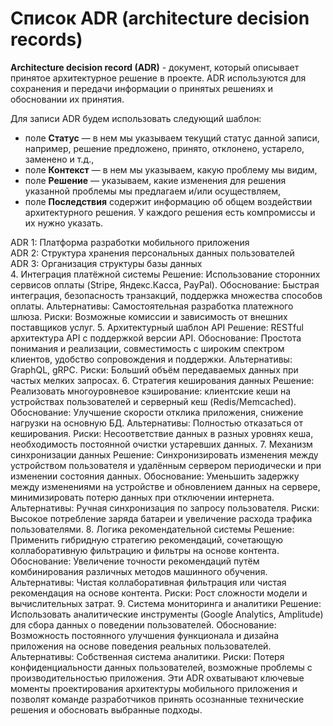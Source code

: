 # Список ADR (architecture decision records)

**Architecture decision record (ADR)**  - документ, который описывает принятое архитектурное решение в проекте. ADR используются для сохранения и передачи информации о принятых решениях и обосновании их принятия.

Для записи ADR будем использовать следующий шаблон:
- поле **Статус** — в нем мы указываем текущий статус данной записи, например, решение предложено, принято, отклонено, устарело, заменено и т.д.,
- поле **Контекст** — в нем мы указываем, какую проблему мы видим,
- поле **Решение** — указываем, какие изменения для решения указанной проблемы мы предлагаем и/или осуществляем,
- поле **Последствия** содержит информацию об общем воздействии архитектурного решения. У каждого решения есть компромиссы и их нужно указать.

ADR 1: Платформа разработки мобильного приложения  
ADR 2: Структура хранения персональных данных пользователей  
ADR 3: Организация структуры базы данных  
4. Интеграция платёжной системы
Решение: Использование сторонних сервисов оплаты (Stripe, Яндекс.Касса, PayPal).
Обоснование: Быстрая интеграция, безопасность транзакций, поддержка множества способов оплаты.
Альтернативы: Самостоятельная разработка платежного шлюза.
Риски: Возможные комиссии и зависимость от внешних поставщиков услуг.
5. Архитектурный шаблон API
Решение: RESTful архитектура API с поддержкой версии API.
Обоснование: Простота понимания и реализации, совместимость с широким спектром клиентов, удобство сопровождения и поддержки.
Альтернативы: GraphQL, gRPC.
Риски: Больший объём передаваемых данных при частых мелких запросах.
6. Стратегия кеширования данных
Решение: Реализовать многоуровневое кэширование: клиентские кеши на устройствах пользователей и серверный кеш (Redis/Memcached).
Обоснование: Улучшение скорости отклика приложения, снижение нагрузки на основную БД.
Альтернативы: Полностью отказаться от кеширования.
Риски: Несоответствие данных в разных уровнях кеша, необходимость постоянной очистки устаревших данных.
7. Механизм синхронизации данных
Решение: Синхронизировать изменения между устройством пользователя и удалённым сервером периодически и при изменении состояния данных.
Обоснование: Уменьшить задержку между изменениями на устройстве и обновлением данных на сервере, минимизировать потерю данных при отключении интернета.
Альтернативы: Ручная синхронизация по запросу пользователя.
Риски: Высокое потребление заряда батареи и увеличение расхода трафика пользователями.
8. Логика рекомендательной системы
Решение: Применить гибридную стратегию рекомендаций, сочетающую коллаборативную фильтрацию и фильтры на основе контента.
Обоснование: Увеличение точности рекомендаций путём комбинирования различных методов машинного обучения.
Альтернативы: Чистая коллаборативная фильтрация или чистая рекомендация на основе контента.
Риски: Рост сложности модели и вычислительных затрат.
9. Система мониторинга и аналитики
Решение: Использовать аналитические инструменты (Google Analytics, Amplitude) для сбора данных о поведении пользователей.
Обоснование: Возможность постоянного улучшения функционала и дизайна приложения на основе поведения реальных пользователей.
Альтернативы: Собственная система аналитики.
Риски: Потеря конфиденциальности данных пользователей, возможные проблемы с производительностью приложения.
Эти ADR охватывают ключевые моменты проектирования архитектуры мобильного приложения и позволят команде разработчиков принять осознанные технические решения и обосновать выбранные подходы.
